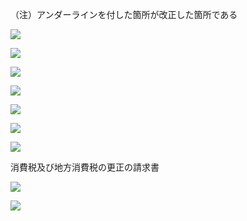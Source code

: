 （注）アンダーラインを付した箇所が改正した箇所である

![](https://www.nta.go.jp/tmp/109cb71d-709d-4614-bbdc-58a0cbdcb5dc/images/7eac26b0d962753dcd60a1da4116f0ec621637838ceb1b9faa68794f33104d71.jpg)

![](https://www.nta.go.jp/tmp/109cb71d-709d-4614-bbdc-58a0cbdcb5dc/images/b15709b6754005eafe156a4db31324c7c8675f9a1b55a952e227a5f67f9b21f9.jpg)

![](https://www.nta.go.jp/tmp/109cb71d-709d-4614-bbdc-58a0cbdcb5dc/images/d62999d8389871754682df27a91a4f5ac3ebc4374500f78c0fdf21a6883959bd.jpg)

![](https://www.nta.go.jp/tmp/109cb71d-709d-4614-bbdc-58a0cbdcb5dc/images/d59def6645dd83558430a07d08491e79f198c08e520e3171d59d7198d6bc8c39.jpg)

![](https://www.nta.go.jp/tmp/109cb71d-709d-4614-bbdc-58a0cbdcb5dc/images/301610537998b51841278f34dbd4ac2e8feb63f12cd5846c5dd4b0b82ef6b24c.jpg)

![](https://www.nta.go.jp/tmp/109cb71d-709d-4614-bbdc-58a0cbdcb5dc/images/7fe637f26b02ed0d0eb15e89d6a03e01814d5c018a9a1c38b3aef0cfc340f1ff.jpg)

![](https://www.nta.go.jp/tmp/109cb71d-709d-4614-bbdc-58a0cbdcb5dc/images/6c739ef74669983b65e8117e01cf558e95da389ab5406469fdaa44390110e85a.jpg)

消費税及び地方消費税の更正の請求書

![](https://www.nta.go.jp/tmp/109cb71d-709d-4614-bbdc-58a0cbdcb5dc/images/afb8e11cb8bf98802f63a2d44a76e69427606af448c126e4f896c85d8b7b1537.jpg)

![](https://www.nta.go.jp/tmp/109cb71d-709d-4614-bbdc-58a0cbdcb5dc/images/0f65d130a5dbc6d5fef359cbc33053fb49d4322b06b570f5b1a5f509bc3e0792.jpg)